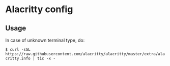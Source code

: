 # Alacritty config

## Usage

In case of unknown terminal type, do:

`$ curl -sSL https://raw.githubusercontent.com/alacritty/alacritty/master/extra/alacritty.info | tic -x -`
